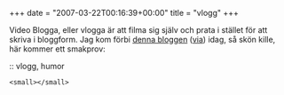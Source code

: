 +++
date = "2007-03-22T00:16:39+00:00"
title = "vlogg"
+++

Video Blogga, eller vlogga är att filma sig själv och prata i stället för att skriva i bloggform. Jag kom förbi [denna bloggen][1] ([via][2]) idag, så skön kille, här kommer ett smakprov:

<div class="middle">
  <div class='blip' id='blip_movie_content_165611'>
  </div>
  
  <p>
    </div> <p>
      :: vlogg, humor
    </p>
    
    <small></small>

 [1]: http://www.zefrank.com/theshow/popular.html
 [2]: http://1000ord.blogspot.com/2007_03_01_archive.html#3098197067618875603
